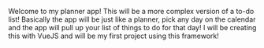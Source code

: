 Welcome to my planner app! This will be a more complex version of a to-do list! Basically the app will be just like a planner, pick any day on the calendar and the app will pull up your list of things to do for that day!
I will be creating this with VueJS and will be my first project using this framework!
